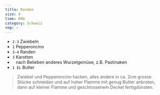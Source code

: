 ```yaml
---
title: Randen
size: 4
time: 60m
category: Schweiz
veg: ✓
---
```


* `2-3` Zwiebeln
* `1` Pepperoncino
* `3-4` Randen
* `3`	Karotten
* ` `   nach Belieben anderes Wurzelgemüse, z.B. Pastinaken
* `1 EL` Butter

> Zwiebel und Pepperoncino hacken, alles andere in ca. 2cm grosse Stücke schneiden und auf hoher Flamme mit genug Butter anbraten, dann auf kleiner Flamme und geschlossenem Deckel fertigdünsten.

